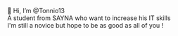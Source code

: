  👋 Hi, I’m @Tonnio13 <br>
A student from SAYNA who want to increase his IT skills
<br> I'm still a novice but hope to be as good as all of you !

